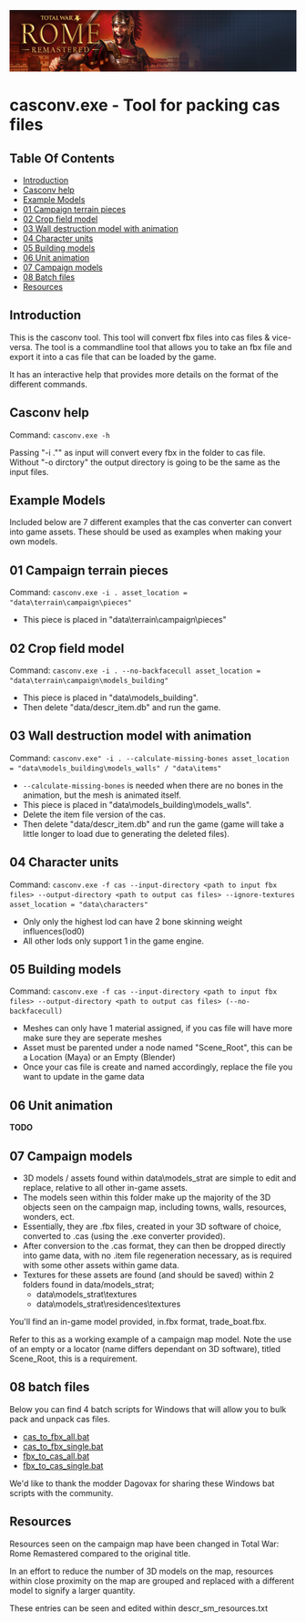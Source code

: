 ![Workshop_header_template](/Workshop_header_template.png)
# casconv.exe - Tool for packing cas files

## Table Of Contents

* [Introduction](#introduction)
* [Casconv help](#casconv-help)
* [Example Models](#example-models)
* [01 Campaign terrain pieces](#01-campaign-terrain-pieces)
* [02 Crop field model](#02-crop-field-model)
* [03 Wall destruction model with animation](#03-wall-destruction-model-with-animation)
* [04 Character units](#04-character-units)
* [05 Building models](#05-building-models)
* [06 Unit animation](#06-unit-animation)
* [07 Campaign models](#07-campaign-models)
* [08 Batch files](#08-batch-files)
* [Resources](#resources)

## Introduction

This is the casconv tool. This tool will convert fbx files into cas files & vice-versa. The tool is a commandline tool that allows you to take an fbx file and export it into a cas file that can be loaded by the game.

It has an interactive help that provides more details on the format of the different commands.   

## Casconv help

Command: `casconv.exe -h`

Passing "-i ."" as input will convert every fbx in the folder to cas file.
Without "-o dirctory" the output directory is going to be the same as the input files.

## Example Models

Included below are 7 different examples that the cas converter can convert into game assets. These should be used as examples when making your own models.

## 01 Campaign terrain pieces

Command: `casconv.exe -i . asset_location = "data\terrain\campaign\pieces"`

* This piece is placed in "data\terrain\campaign\pieces"


## 02 Crop field model

Command: `casconv.exe -i . --no-backfacecull asset_location = "data\terrain\campaign\models_building"`

* This piece is placed in "data\models_building".
* Then delete "data/descr_item.db" and run the game.


## 03 Wall destruction model with animation

Command: `casconv.exe" -i . --calculate-missing-bones asset_location = "data\models_building\models_walls" / "data\items"`

* `--calculate-missing-bones` is needed when there are no bones in the animation, but the mesh is animated itself.
* This piece is placed in "data\models_building\models_walls".
* Delete the item file version of the cas.
* Then delete "data/descr_item.db" and run the game (game will take a little longer to load due to generating the deleted files).


## 04 Character units

Command: `casconv.exe -f cas --input-directory <path to input fbx files> --output-directory <path to output cas files> --ignore-textures
	asset_location = "data\characters"`

* Only only the highest lod can have 2 bone skinning weight influences(lod0)
* All other lods only support 1 in the game engine.


## 05 Building models

Command: `casconv.exe -f cas --input-directory <path to input fbx files> --output-directory <path to output cas files> (--no-backfacecull)`

* Meshes can only have 1 material assigned, if you cas file will have more make sure they are seperate meshes
* Asset must be parented under a node named "Scene_Root", this can be a Location (Maya) or an Empty (Blender)
* Once your cas file is create and named accordingly, replace the file you want to update in the game data


## 06 Unit animation

**TODO**


## 07 Campaign models

* 3D models / assets found within data\models_strat are simple to edit and replace, relative to all other in-game assets.
* The models seen within this folder make up the majority of the 3D objects seen on the campaign map, including towns, walls, resources, wonders, ect.  
* Essentially, they are .fbx files, created in your 3D software of choice, converted to .cas (using the .exe converter provided).
* After conversion to the .cas format, they can then be dropped directly into game data, with no .item file regeneration necessary, as is required with some other assets within game data.
* Textures for these assets are found (and should be saved) within 2 folders found in data/models_strat;
	* data\models_strat\textures
	* data\models_strat\residences\textures

You'll find an in-game model provided, in.fbx format, trade_boat.fbx.

Refer to this as a working example of a campaign map model. Note the use of an empty or a locator (name differs dependant on 3D software), titled Scene_Root, this is a requirement.

## 08 batch files

Below you can find 4 batch scripts for Windows that will allow you to bulk pack and unpack cas files.

* [cas_to_fbx_all.bat](/tools/CasPacker/08_bat_examples/cas_to_fbx_all.bat)
* [cas_to_fbx_single.bat](/tools/CasPacker/08_bat_examples/cas_to_fbx_single.bat)
* [fbx_to_cas_all.bat](/tools/CasPacker/08_bat_examples/fbx_to_cas_all.bat)
* [fbx_to_cas_single.bat](/tools/CasPacker/08_bat_examples/fbx_to_cas_single.bat)

We'd like to thank the modder Dagovax for sharing these Windows bat scripts with the community.

## Resources

Resources seen on the campaign map have been changed in Total War: Rome Remastered compared to the original title.

In an effort to reduce the number of 3D models on the map, resources within close proximity on the map are grouped and replaced with a different model to signify a larger quantity.

These entries can be seen and edited within descr_sm_resources.txt
